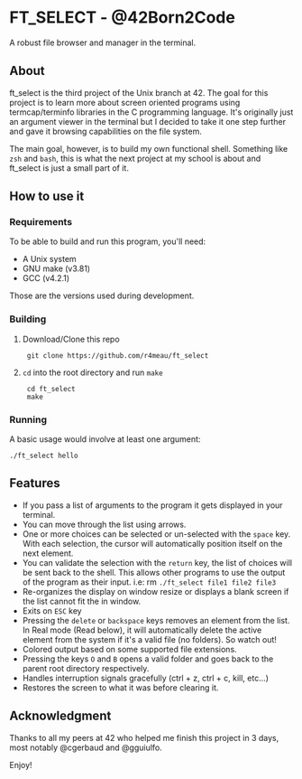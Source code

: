# FT_SELECT - @42Born2Code

A robust file browser and manager in the terminal.

## About

ft_select is the third project of the Unix branch at 42. The goal for this project is to learn more about screen oriented programs using termcap/terminfo libraries in the C programming language. It's originally just an argument viewer in the terminal but I decided to take it one step further and gave it browsing capabilities on the file system.

The main goal, however, is to build my own functional shell. Something like `zsh` and `bash`, this is what the next project at my school is about and ft_select is just a small part of it.

## How to use it

### Requirements

To be able to build and run this program, you'll need:

* A Unix system
* GNU make (v3.81)
* GCC (v4.2.1)

Those are the versions used during development.

### Building

1. Download/Clone this repo

		git clone https://github.com/r4meau/ft_select

2. `cd` into the root directory and run `make`

		cd ft_select
		make

### Running

A basic usage would involve at least one argument:

 	./ft_select hello

## Features

* If you pass a list of arguments to the program it gets displayed in your terminal.
* You can move through the list using arrows.
* One or more choices can be selected or un-selected with the `space` key. With
each selection, the cursor will automatically position itself on the next element.
* You can validate the selection with the `return` key, the list of choices will
be sent back to the shell. This allows other programs to use the output of the program as their input. i.e: rm `./ft_select file1 file2 file3`
* Re-organizes the display on window resize or displays a blank screen if the list cannot fit the in window.
* Exits on `ESC` key
* Pressing the `delete` or `backspace` keys removes an element from the list. In Real mode (Read below), it will automatically delete the active element from the system if it's a valid file (no folders). So watch out!
* Colored output based on some supported file extensions.
* Pressing the keys `O` and `B` opens a valid folder and goes back to the parent root directory respectively.
* Handles interruption signals gracefully (ctrl + z, ctrl + c, kill, etc...)
* Restores the screen to what it was before clearing it.

## Acknowledgment

Thanks to all my peers at 42 who helped me finish this project in 3 days, most notably @cgerbaud and @gguiulfo.

Enjoy!
